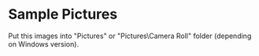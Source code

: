 # Sample Pictures
Put this images into "Pictures" or "Pictures\Camera Roll" folder (depending on Windows version).
